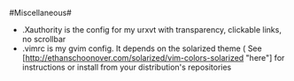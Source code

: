 #Miscellaneous#
- .Xauthority is the config for my urxvt with transparency, clickable links, no scrollbar
- .vimrc is my gvim config. It depends on the solarized theme ( See [http://ethanschoonover.com/solarized/vim-colors-solarized "here"] for instructions or install from your distribution's repositories
